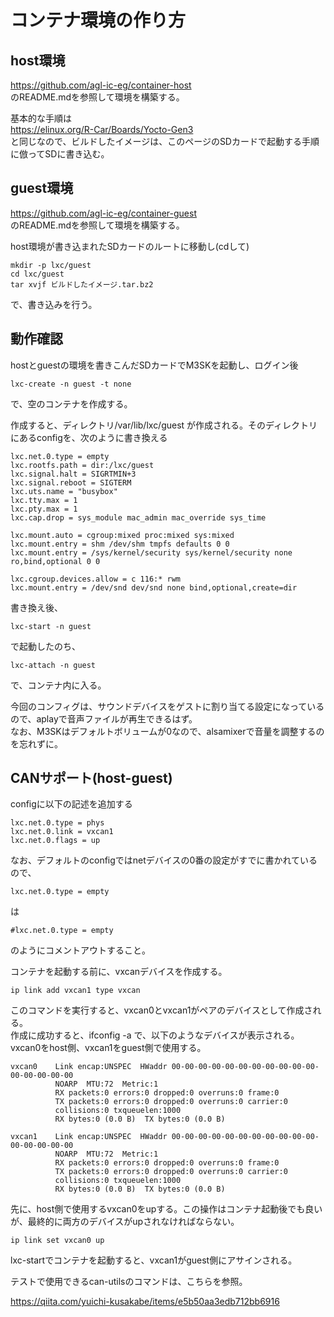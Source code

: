 ﻿# コンテナ環境の作り方

## host環境

https://github.com/agl-ic-eg/container-host  
のREADME.mdを参照して環境を構築する。  

基本的な手順は  
https://elinux.org/R-Car/Boards/Yocto-Gen3  
と同じなので、ビルドしたイメージは、このページのSDカードで起動する手順に倣ってSDに書き込む。  


## guest環境

https://github.com/agl-ic-eg/container-guest  
のREADME.mdを参照して環境を構築する。  

host環境が書き込まれたSDカードのルートに移動し(cdして)  

	mkdir -p lxc/guest  
	cd lxc/guest  
	tar xvjf ビルドしたイメージ.tar.bz2  

で、書き込みを行う。  


## 動作確認

hostとguestの環境を書きこんだSDカードでM3SKを起動し、ログイン後  

	lxc-create -n guest -t none  

で、空のコンテナを作成する。

作成すると、ディレクトリ/var/lib/lxc/guest が作成される。そのディレクトリにあるconfigを、次のように書き換える  

	lxc.net.0.type = empty  
	lxc.rootfs.path = dir:/lxc/guest  
	lxc.signal.halt = SIGRTMIN+3  
	lxc.signal.reboot = SIGTERM  
	lxc.uts.name = "busybox"  
	lxc.tty.max = 1  
	lxc.pty.max = 1  
	lxc.cap.drop = sys_module mac_admin mac_override sys_time  
	  
	lxc.mount.auto = cgroup:mixed proc:mixed sys:mixed  
	lxc.mount.entry = shm /dev/shm tmpfs defaults 0 0  
	lxc.mount.entry = /sys/kernel/security sys/kernel/security none ro,bind,optional 0 0  
	  
	lxc.cgroup.devices.allow = c 116:* rwm  
	lxc.mount.entry = /dev/snd dev/snd none bind,optional,create=dir  

書き換え後、  

	lxc-start -n guest  

で起動したのち、

	lxc-attach -n guest  

で、コンテナ内に入る。  

今回のコンフィグは、サウンドデバイスをゲストに割り当てる設定になっているので、aplayで音声ファイルが再生できるはず。  
なお、M3SKはデフォルトボリュームが0なので、alsamixerで音量を調整するのを忘れずに。  


## CANサポート(host-guest)

configに以下の記述を追加する

	lxc.net.0.type = phys
	lxc.net.0.link = vxcan1
	lxc.net.0.flags = up

なお、デフォルトのconfigではnetデバイスの0番の設定がすでに書かれているので、  

	lxc.net.0.type = empty

は  

	#lxc.net.0.type = empty

のようにコメントアウトすること。  

コンテナを起動する前に、vxcanデバイスを作成する。  

	ip link add vxcan1 type vxcan

このコマンドを実行すると、vxcan0とvxcan1がペアのデバイスとして作成される。  
作成に成功すると、ifconfig -a で、以下のようなデバイスが表示される。  
vxcan0をhost側、vxcan1をguest側で使用する。  

	vxcan0    Link encap:UNSPEC  HWaddr 00-00-00-00-00-00-00-00-00-00-00-00-00-00-00-00
	          NOARP  MTU:72  Metric:1
	          RX packets:0 errors:0 dropped:0 overruns:0 frame:0
	          TX packets:0 errors:0 dropped:0 overruns:0 carrier:0
	          collisions:0 txqueuelen:1000
	          RX bytes:0 (0.0 B)  TX bytes:0 (0.0 B)
	
	vxcan1    Link encap:UNSPEC  HWaddr 00-00-00-00-00-00-00-00-00-00-00-00-00-00-00-00
	          NOARP  MTU:72  Metric:1
	          RX packets:0 errors:0 dropped:0 overruns:0 frame:0
	          TX packets:0 errors:0 dropped:0 overruns:0 carrier:0
	          collisions:0 txqueuelen:1000
	          RX bytes:0 (0.0 B)  TX bytes:0 (0.0 B)

先に、host側で使用するvxcan0をupする。この操作はコンテナ起動後でも良いが、最終的に両方のデバイスがupされなければならない。  

	ip link set vxcan0 up

lxc-startでコンテナを起動すると、vxcan1がguest側にアサインされる。  

テストで使用できるcan-utilsのコマンドは、こちらを参照。  

https://qiita.com/yuichi-kusakabe/items/e5b50aa3edb712bb6916


